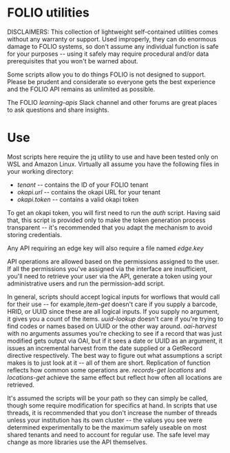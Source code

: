 # FOLIO utilities

DISCLAIMERS: This collection of lightweight self-contained utilities comes without any warranty or support. Used improperly, they can do enormous damage to FOLIO systems, so don't assume any individual function is safe for your purposes -- using it safely may require procedural and/or data prerequisites that you won't be warned about.

Some scripts allow you to do things FOLIO is not designed to support. Please be prudent and considerate so everyone gets the best experience and the FOLIO API remains as unlimited as possible.

The FOLIO *learning-apis* Slack channel and other forums are great places to ask questions and share insights.

# Use

Most scripts here require the jq utility to use and have been tested only on WSL and Amazon Linux. Virtually all assume you have the following files in your working directory:

- *tenant* -- contains the ID of your FOLIO tenant
- *okapi.url* -- contains the okapi URL for your tenant
- *okapi.token* -- contains a valid okapi token

To get an okapi token, you will first need to run the *auth* script. Having said that, this script is provided only to make the token generation process transparent -- it's recommended that you adapt the mechanism to avoid storing credentials.

Any API requiring an edge key will also require a file named *edge.key*

API operations are allowed based on the permissions assigned to the user. If all the permissions you've assigned via the interface are insufficient, you'll need to retrieve your user via the API, generate a token using your administrative users and run the permission-add script.

In general, scripts should accept logical inputs for worflows that would call for their use -- for example,*item-get* doesn't care if you supply a barcode, HRID, or UUID since these are all logical inputs. If you supply no argument, it gives you a count of the items. *uuid-lookup* doesn't care if you're trying to find codes or names based on UUID or the other way around. *oai-harvest* with no arguments assumes you're checking to see if a record that was just modified gets output via OAI, but if it sees a date or UUID as an argument, it issues an incremental harvest from the date supplied or a GetRecord directive respectively. The best way to figure out what assumptions a script makes is to just look at it -- all of them are short. Replication of function reflects how common some operations are. *records-get locations* and *locations-get* achieve the same effect but reflect how often all locations are retrieved. 

It's assumed the scripts will be your path so they can simply be called, though some require modification for specifics at hand. In scripts that use threads, it is recommended that you don't increase the number of threads unless your institution has its own cluster -- the values you see were determined experimentally to be the maximum safely useable on most shared tenants and need to account for regular use. The safe level may change as more libraries use the API themselves.



